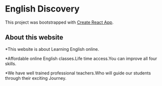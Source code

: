# English Discovery

This project was bootstrapped with [Create React App](https://zealous-carson-a78b36.netlify.app/).

## About this website

*This website is about Learning English online.

*Affordable online English classes.Life time access.You can improve all four skills.

*We have well trained professional teachers.Who will guide our students through their exciting Journey.

